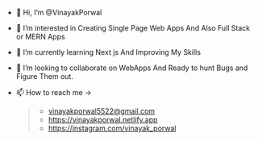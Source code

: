 - 👋 Hi, I’m @VinayakPorwal
- 👀 I’m interested in Creating Single Page Web Apps And Also Full Stack or MERN Apps

- 🌱 I’m currently learning Next js And Improving My Skills
- 💞️ I’m looking to collaborate on WebApps And Ready to hunt Bugs and Figure Them out.
- 📫 How to reach me ->
  > - vinayakporwal5522@gmail.com
  > - https://vinayakporwal.netlify.app 
  > - https://instagram.com/vinayak_porwal
<!---
VinayakPorwal/VinayakPorwal is a ✨ special ✨ repository because its `README.md` (this file) appears on your GitHub profile.
You can click the Preview link to take a look at your changes.
--->

